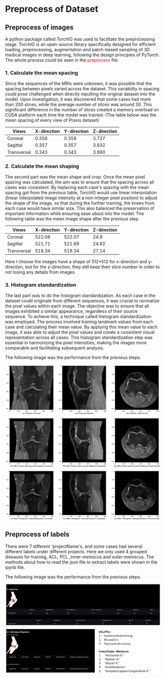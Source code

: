 # Preprocess of Dataset

## Preprocess of images
A python package called TorchIO was used to facilitate the preprocessing stage. TorchIO is an open-source library specifically designed for efficient loading, preprocessing, augmentation and patch-based sampling of 3D medical images in deep learning, following the design principles of PyTorch. The whole process could be seen in the <span style="color: red;">preprocess</span> file.

### 1. Calculate the mean spacing
Since the sequences of the MRIs were unknown, it was possible that the spacing between pixels varied across the dataset. This variability in spacing could pose challenged when directly inputting the original dataset into the model. Upon investigation, it was discovered that some cases had more than 200 slices, while the average number of slices was around 30. This significant difference in the number of slices created a memory overload on CUDA platform each time the model was trained. (The table below was the mean spacing of every view of Praxis dataset)

|Views|X-direction|Y-direction|Z-direction|
| --- | --- | --- | --- |
|Coronal|0.358|0.358|3.727|
|Sagittal|0.357|0.357|3.632|
|Transversal|0.343|0.343|3.990|

### 2. Calculate the mean shaping
The second part was the mean shape and crop. Once the mean pixel spacing was calculated, the aim was to ensure that the spacing across all  cases was consistent. By replacing each case's spacing with the mean spacing got from the previous table, TorchIO would use linear interpolation (linear interpolated image intensity at a non-integer pixel position) to adjust the shape of the image, so that during the further training, the knees from each case would have similar size. This also balanced the preservation of important information while ensuring ease ubout into the model. The following table was the mean image shape after the previous step.

|Views|X-direction|Y-direction|Z-direction|
| --- | --- | --- | --- |
|Coronal|522.08|522.07|24.9|
|Sagittal|521.71|521.69|24.92|
|Transversal|519.34|519.34|27.14|

Here I choose the images have a shape of 512*512 for x-direction and y-direction, but for the z-direction, they still keep their slice number in order to not losing any details from images.

### 3. Histogram standardization
The last part was to do the histogram standardization. As each case in the dataset could originate from different sequences, it was crucial to normalize the pixel values within each image. The objective was to ensure that all images exhibited a similar appearance, regardless of their source sequence. To achieve this, a technique called histogram standardization was employed. The process involved training landmark values from each case and calculating their mean value. By applying this mean value to each image, it was able to adjust the pixel values and create a consistent visual representation across all cases. This histogram standardization step was essential in harmonizing the pixel intensities, making the images more comparable and facilitating subsequent analysis.

The following image was the performance from the previous steps.
<p align="center">
  <img src="../../images/preprocessed_private_dataset.png" alt="preprocessed_private_dataset" width="auto" height="auto">
</p>

## Preprocess of labels
There were 7 different 'projectName's, and some cases had several different labels under different projects. Here we only used 4 grouped diseases for training, ACL, PCL ,inner-meniscus and outer-meniscus. The methods about how to read the json file to extract labels were shown in the ipynb file.

The following image was the performance from the previous steps.
<p align="center">
  <img src="../../images/interface_software.png" alt="interface_software" width="auto" height="auto">
</p>
